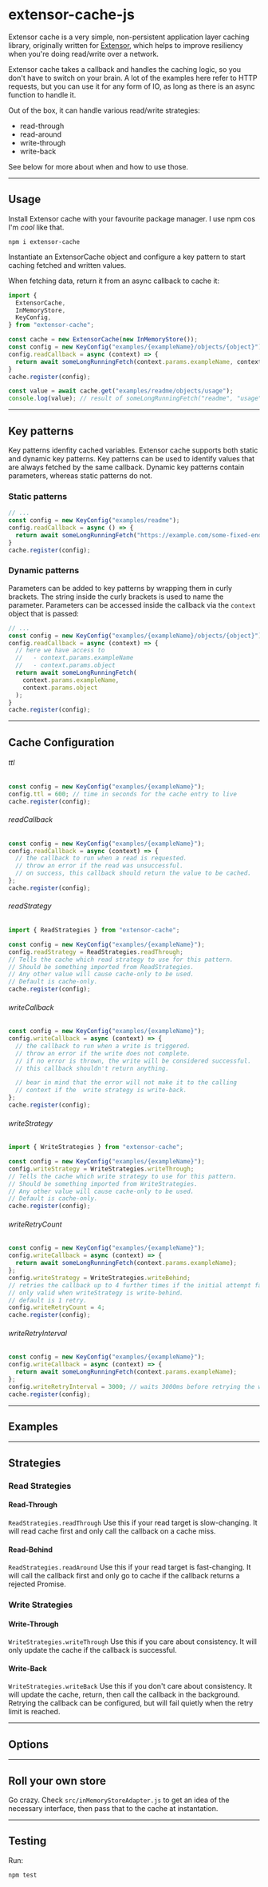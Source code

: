 # extensor-cache-js
Extensor cache is a very simple, non-persistent application layer caching library, originally written for [Extensor](https://www.extensor.app), which helps to improve resiliency when you're doing read/write over a network.

Extensor cache takes a callback and handles the caching logic, so you don't have to switch on your brain. A lot of the examples here refer to HTTP requests, but you can use it for any form of IO, as long as there is an async function to handle it.

Out of the box, it can handle various read/write strategies:
- read-through
- read-around
- write-through
- write-back

See below for more about when and how to use those.

---
## Usage
Install Extensor cache with your favourite package manager. I use npm cos I'm *cool* like that.
```shell
npm i extensor-cache
```
Instantiate an ExtensorCache object and configure a key pattern to start caching fetched and written values. 

When fetching data, return it from an async callback to cache it:
```javascript
import {
  ExtensorCache,
  InMemoryStore,
  KeyConfig,
} from "extensor-cache";

const cache = new ExtensorCache(new InMemoryStore());
const config = new KeyConfig("examples/{exampleName}/objects/{object}");
config.readCallback = async (context) => {
  return await someLongRunningFetch(context.params.exampleName, context.params.object);
}
cache.register(config);

const value = await cache.get("examples/readme/objects/usage");
console.log(value); // result of someLongRunningFetch("readme", "usage")
```
---
## Key patterns
Key patterns idenfity cached variables. Extensor cache supports both static and dynamic key patterns. Key patterns can be used to identify values that are always fetched by the same callback. Dynamic key patterns contain parameters, whereas static patterns do not.

### Static patterns
```javascript
// ...
const config = new KeyConfig("examples/readme");
config.readCallback = async () => {
  return await someLongRunningFetch("https://example.com/some-fixed-endpoint");
}
cache.register(config);
```

### Dynamic patterns
Parameters can be added to key patterns by wrapping them in curly brackets. The string inside the curly brackets is used to name the parameter. Parameters can be accessed inside the callback via the `context` object that is passed:
```javascript
// ...
const config = new KeyConfig("examples/{exampleName}/objects/{object}");
config.readCallback = async (context) => {
  // here we have access to
  //   - context.params.exampleName
  //   - context.params.object
  return await someLongRunningFetch(
    context.params.exampleName, 
    context.params.object
  );
}
cache.register(config);
```

---
## Cache Configuration
###### ttl
```javascript
const config = new KeyConfig("examples/{exampleName}");
config.ttl = 600; // time in seconds for the cache entry to live
cache.register(config);

```
###### readCallback
```javascript
const config = new KeyConfig("examples/{exampleName}");
config.readCallback = async (context) => {
  // the callback to run when a read is requested.
  // throw an error if the read was unsuccessful.
  // on success, this callback should return the value to be cached.
};
cache.register(config);

```
###### readStrategy
```javascript
import { ReadStrategies } from "extensor-cache";

const config = new KeyConfig("examples/{exampleName}");
config.readStrategy = ReadStrategies.readThrough; 
// Tells the cache which read strategy to use for this pattern.
// Should be something imported from ReadStrategies.
// Any other value will cause cache-only to be used.
// Default is cache-only.
cache.register(config);

```
###### writeCallback
```javascript
const config = new KeyConfig("examples/{exampleName}");
config.writeCallback = async (context) => {
  // the callback to run when a write is triggered.
  // throw an error if the write does not complete. 
  // if no error is thrown, the write will be considered successful.
  // this callback shouldn't return anything.

  // bear in mind that the error will not make it to the calling 
  // context if the  write strategy is write-back.
};
cache.register(config);

```
###### writeStrategy
```javascript
import { WriteStrategies } from "extensor-cache";

const config = new KeyConfig("examples/{exampleName}");
config.writeStrategy = WriteStrategies.writeThrough; 
// Tells the cache which write strategy to use for this pattern.
// Should be something imported from WriteStrategies.
// Any other value will cause cache-only to be used.
// Default is cache-only.
cache.register(config);

```
###### writeRetryCount
```javascript
const config = new KeyConfig("examples/{exampleName}");
config.writeCallback = async (context) => {
  return await someLongRunningFetch(context.params.exampleName);
};
config.writeStrategy = WriteStrategies.writeBehind; 
// retries the callback up to 4 further times if the initial attempt fails.
// only valid when writeStrategy is write-behind.
// default is 1 retry.
config.writeRetryCount = 4; 
cache.register(config);

```
###### writeRetryInterval
```javascript
const config = new KeyConfig("examples/{exampleName}");
config.writeCallback = async (context) => {
  return await someLongRunningFetch(context.params.exampleName);
};
config.writeRetryInterval = 3000; // waits 3000ms before retrying the write callback.
cache.register(config);

```

---
## Examples

---
## Strategies
### Read Strategies
#### Read-Through
`ReadStrategies.readThrough`
Use this if your read target is slow-changing. It will read cache first and only call the callback on a cache miss.
#### Read-Behind
`ReadStrategies.readAround`
Use this if your read target is fast-changing. It will call the callback first and only go to cache if the callback returns a rejected Promise.
### Write Strategies
#### Write-Through
`WriteStrategies.writeThrough`
Use this if you care about consistency. It will only update the cache if the callback is successful.

#### Write-Back
`WriteStrategies.writeBack`
Use this if you don't care about consistency. It will update the cache, return, then call the callback in the background. Retrying the callback can be configured, but will fail quietly when the retry limit is reached.

---
## Options


---
## Roll your own store
Go crazy. Check `src/inMemoryStoreAdapter.js` to get an idea of the necessary interface, then pass that to the cache at instantation.

---
## Testing
Run:
```shell
npm test
```
